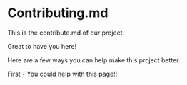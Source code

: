 # Contributing.md
This is the contribute.md of our project. 

Great to have you here! 

Here are a few ways you can help make this project better.

First - You could help with this page!!


